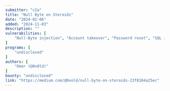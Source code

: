 ```yaml
---
submitter: "c2a"
title: "Null Byte on Steroids"
date: "2024-02-06"
added: "2024-11-03"
description: ""
vulnerabilities: [
    "Null-Byte injection", "Account takeover", "Password reset", "SQL injection", "Path traversal", "XSS", "WAF bypass"
]
programs: [
    "undisclosed"
]
authors: [
    "Omar (@0x0ld)"
]
bounty: "undisclosed"
link: "https://medium.com/@0xold/null-byte-on-steroids-23f8104a25ec"
---
```




